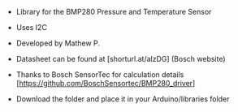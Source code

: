 * Library for the BMP280 Pressure and Temperature Sensor
* Uses I2C
* Developed by Mathew P.
* Datasheet can be found at [shorturl.at/alzDG] (Bosch website)
* Thanks to Bosch SensorTec for calculation details [https://github.com/BoschSensortec/BMP280_driver]

* Download the folder and place it in your Arduino/libraries folder
